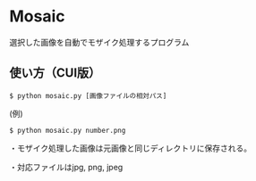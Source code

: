 # Mosaic
選択した画像を自動でモザイク処理するプログラム

## 使い方（CUI版）

```
$ python mosaic.py [画像ファイルの相対パス]
```
(例)
```
$ python mosaic.py number.png
```

・モザイク処理した画像は元画像と同じディレクトリに保存される。

・対応ファイルはjpg, png, jpeg

